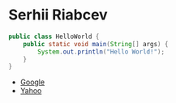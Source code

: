 # Serhii Riabcev
```java
public class HelloWorld {
	public static void main(String[] args) {
		System.out.println("Hello World!");
	}
}
```
* [Google](https://www.google.com/)
* [Yahoo](https://www.yahoo.com/)
